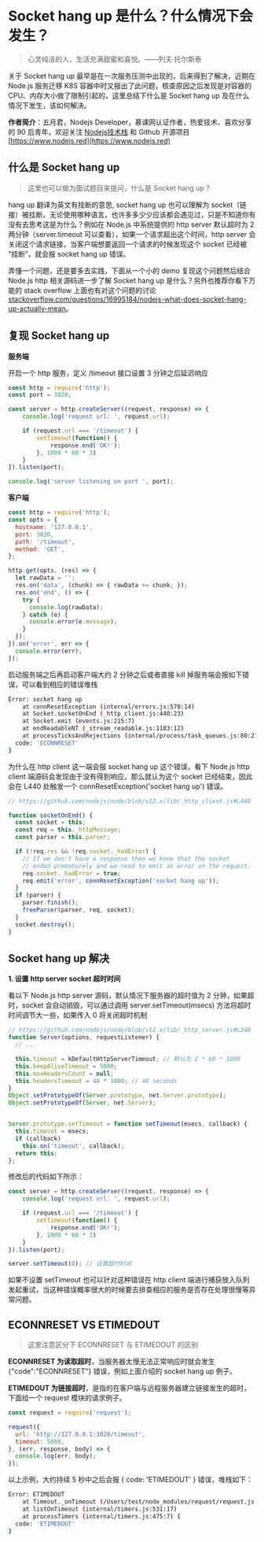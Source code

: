 # Socket hang up 是什么？什么情况下会发生？

> 心灵纯洁的人，生活充满甜蜜和喜悦。——列夫·托尔斯泰

关于 Socket hang up 最早是在一次服务压测中出现的，后来得到了解决，近期在 Node.js 服务迁移 K8S 容器中时又报出了此问题，核查原因之后发现是对容器的 CPU、内存大小做了限制引起的，这里总结下什么是 Socket hang up 及在什么情况下发生，该如何解决。

**作者简介**：五月君，Nodejs Developer，慕课网认证作者，热爱技术、喜欢分享的 90 后青年，欢迎关注 [Nodejs技术栈](https://nodejsred.oss-cn-shanghai.aliyuncs.com/node_roadmap_wx.jpg?x-oss-process=style/may) 和 Github 开源项目 [https://www.nodejs.red](https://www.nodejs.red)

## 什么是 Socket hang up

> 这里也可以做为面试题目来提问，什么是 Socket hang up？

hang up 翻译为英文有挂断的意思, socket hang up 也可以理解为 socket（链接）被挂断。无论使用哪种语言，也许多多少少应该都会遇见过，只是不知道你有没有去思考这是为什么？例如在 Node.js 中系统提供的 http server 默认超时为 2 两分钟（server.timeout 可以查看），如果一个请求超出这个时间，http server 会关闭这个请求链接，当客户端想要返回一个请求的时候发现这个 socket 已经被 “挂断”，就会报 socket hang up 错误。

弄懂一个问题，还是要多去实践，下面从一个小的 demo 复现这个问题然后结合 Node.js http 相关源码进一步了解 Socket hang up 是什么？另外也推荐你看下万能的 stack overflow 上面也有对这个问题的讨论 [stackoverflow.com/questions/16995184/nodejs-what-does-socket-hang-up-actually-mean](https://stackoverflow.com/questions/16995184/nodejs-what-does-socket-hang-up-actually-mean)。

## 复现 Socket hang up

**服务端**

开启一个 http 服务，定义 /timeout 接口设置 3 分钟之后延迟响应

```js
const http = require('http');
const port = 3020;

const server = http.createServer((request, response) => {
    console.log('request url: ', request.url);

    if (request.url === '/timeout') {
        setTimeout(function() {
            response.end('OK!');
        }, 1000 * 60 * 3)
    }
}).listen(port);

console.log('server listening on port ', port);
```

**客户端**

```js
const http = require('http');
const opts = {
  hostname: '127.0.0.1',
  port: 3020,
  path: '/timeout',
  method: 'GET',
};

http.get(opts, (res) => {
  let rawData = '';
  res.on('data', (chunk) => { rawData += chunk; });
  res.on('end', () => {
    try {
      console.log(rawData);
    } catch (e) {
      console.error(e.message);
    }
  });
}).on('error', err => {
  console.error(err);
});
```

启动服务端之后再启动客户端大约 2 分钟之后或者直接 kill 掉服务端会报如下错误，可以看到相应的错误堆栈

```bash
Error: socket hang up
    at connResetException (internal/errors.js:570:14)
    at Socket.socketOnEnd (_http_client.js:440:23)
    at Socket.emit (events.js:215:7)
    at endReadableNT (_stream_readable.js:1183:12)
    at processTicksAndRejections (internal/process/task_queues.js:80:21) {
  code: 'ECONNRESET'
}
```

为什么在 http client 这一端会报 socket hang up 这个错误，看下 Node.js http client 端源码会发现由于没有得到响应，那么就认为这个 socket 已经结束，因此会在 L440 处触发一个 connResetException('socket hang up') 错误。

```js
// https://github.com/nodejs/node/blob/v12.x/lib/_http_client.js#L440

function socketOnEnd() {
  const socket = this;
  const req = this._httpMessage;
  const parser = this.parser;

  if (!req.res && !req.socket._hadError) {
    // If we don't have a response then we know that the socket
    // ended prematurely and we need to emit an error on the request.
    req.socket._hadError = true;
    req.emit('error', connResetException('socket hang up'));
  }
  if (parser) {
    parser.finish();
    freeParser(parser, req, socket);
  }
  socket.destroy();
}
```

## Socket hang up 解决

**1. 设置 http server socket 超时时间**

看以下 Node.js http server 源码，默认情况下服务器的超时值为 2 分钟，如果超时，socket 会自动销毁，可以通过调用 server.setTimeout(msecs) 方法将超时时间调节大一些，如果传入 0 将关闭超时机制

```js
// https://github.com/nodejs/node/blob/v12.x/lib/_http_server.js#L348
function Server(options, requestListener) {
  // ...

  this.timeout = kDefaultHttpServerTimeout; // 默认为 2 * 60 * 1000
  this.keepAliveTimeout = 5000;
  this.maxHeadersCount = null;
  this.headersTimeout = 40 * 1000; // 40 seconds
}
Object.setPrototypeOf(Server.prototype, net.Server.prototype);
Object.setPrototypeOf(Server, net.Server);


Server.prototype.setTimeout = function setTimeout(msecs, callback) {
  this.timeout = msecs;
  if (callback)
    this.on('timeout', callback);
  return this;
};
```

修改后的代码如下所示：

```js
const server = http.createServer((request, response) => {
    console.log('request url: ', request.url);

    if (request.url === '/timeout') {
        setTimeout(function() {
            response.end('OK!');
        }, 1000 * 60 * 3)
    }
}).listen(port);

server.setTimeout(0); // 设置超时时间
```

如果不设置 setTimeout 也可以针对这种错误在 http client 端进行捕获放入队列发起重试，当这种错误概率很大的时候要去排查相应的服务是否存在处理很慢等异常问题。

## ECONNRESET VS ETIMEDOUT

> 这里注意区分下 ECONNRESET 与 ETIMEDOUT 的区别

**ECONNRESET 为读取超时**，当服务器太慢无法正常响应时就会发生 {"code":"ECONNRESET"} 错误，例如上面介绍的 socket hang up 例子。

**ETIMEDOUT 为链接超时**，是指的在客户端与远程服务器建立链接发生的超时，下面给一个 request 模块的请求例子。

```js
const request = require('request');

request({
  url: 'http://127.0.0.1:3020/timeout',
  timeout: 5000,
}, (err, response, body) => {
  console.log(err, body);
});
```

以上示例，大约持续 5 秒中之后会报 { code: 'ETIMEDOUT' } 错误，堆栈如下：

```bash
Error: ETIMEDOUT
    at Timeout._onTimeout (/Users/test/node_modules/request/request.js:677:15)
    at listOnTimeout (internal/timers.js:531:17)
    at processTimers (internal/timers.js:475:7) {
  code: 'ETIMEDOUT'
}
```